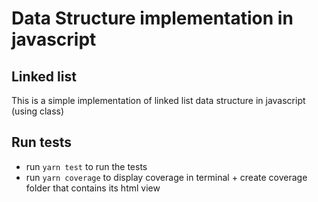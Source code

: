 # Data Structure implementation in javascript

## Linked list

This is a simple implementation of linked list data structure in javascript (using class)

## Run tests

- run `yarn test` to run the tests
- run `yarn coverage` to display coverage in terminal + create coverage folder that contains its html view
